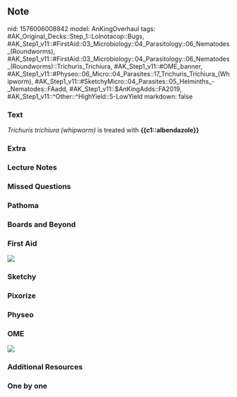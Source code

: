## Note
nid: 1576006008842
model: AnKingOverhaul
tags: #AK_Original_Decks::Step_1::Lolnotacop::Bugs, #AK_Step1_v11::#FirstAid::03_Microbiology::04_Parasitology::06_Nematodes_(Roundworms), #AK_Step1_v11::#FirstAid::03_Microbiology::04_Parasitology::06_Nematodes_(Roundworms)::Trichuris_Trichiura, #AK_Step1_v11::#OME_banner, #AK_Step1_v11::#Physeo::06_Micro::04_Parasites::17_Trichuris_Trichiura_(Whipworm), #AK_Step1_v11::#SketchyMicro::04_Parasites::05_Helminths_-_Nematodes::FAadd, #AK_Step1_v11::$AnKingAdds::FA2019, #AK_Step1_v11::^Other::^HighYield::5-LowYield
markdown: false

### Text
<div>
  <i>Trichuris trichiura (whipworm)</i> is treated with
  <b>{{c1::albendazole}}</b>
</div>

### Extra


### Lecture Notes


### Missed Questions


### Pathoma


### Boards and Beyond


### First Aid
<img src="paste-1864d0ebf3386ab93371cf07b195bc01fda11aba.jpg">

### Sketchy


### Pixorize


### Physeo


### OME
<div class="ome-widget">
  <a href="https://onlinemeded.org?ref=anki"><img src=
  "_OME_AnkiFlashcards_General_7.png"></a>
</div>

### Additional Resources


### One by one

